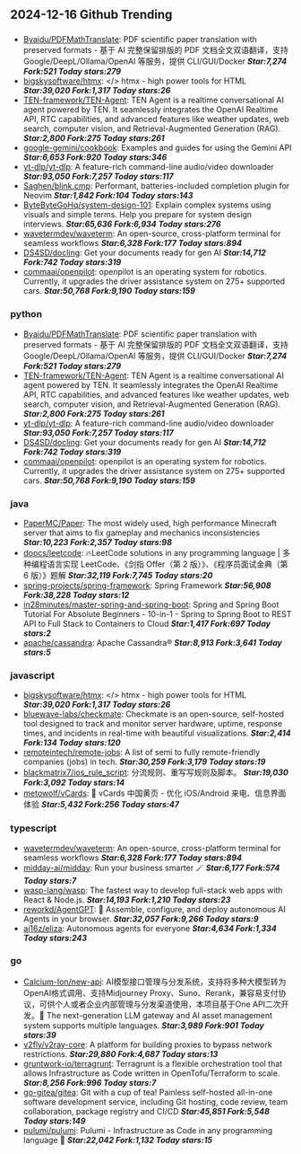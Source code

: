 ## 2024-12-16 Github Trending

### 
* [Byaidu/PDFMathTranslate](https://github.com/Byaidu/PDFMathTranslate): PDF scientific paper translation with preserved formats - 基于 AI 完整保留排版的 PDF 文档全文双语翻译，支持 Google/DeepL/Ollama/OpenAI 等服务，提供 CLI/GUI/Docker ***Star:7,274 Fork:521 Today stars:279***
* [bigskysoftware/htmx](https://github.com/bigskysoftware/htmx): </> htmx - high power tools for HTML ***Star:39,020 Fork:1,317 Today stars:26***
* [TEN-framework/TEN-Agent](https://github.com/TEN-framework/TEN-Agent): TEN Agent is a realtime conversational AI agent powered by TEN. It seamlessly integrates the OpenAI Realtime API, RTC capabilities, and advanced features like weather updates, web search, computer vision, and Retrieval-Augmented Generation (RAG). ***Star:2,800 Fork:275 Today stars:261***
* [google-gemini/cookbook](https://github.com/google-gemini/cookbook): Examples and guides for using the Gemini API ***Star:6,653 Fork:920 Today stars:346***
* [yt-dlp/yt-dlp](https://github.com/yt-dlp/yt-dlp): A feature-rich command-line audio/video downloader ***Star:93,050 Fork:7,257 Today stars:117***
* [Saghen/blink.cmp](https://github.com/Saghen/blink.cmp): Performant, batteries-included completion plugin for Neovim ***Star:1,842 Fork:104 Today stars:143***
* [ByteByteGoHq/system-design-101](https://github.com/ByteByteGoHq/system-design-101): Explain complex systems using visuals and simple terms. Help you prepare for system design interviews. ***Star:65,636 Fork:6,934 Today stars:276***
* [wavetermdev/waveterm](https://github.com/wavetermdev/waveterm): An open-source, cross-platform terminal for seamless workflows ***Star:6,328 Fork:177 Today stars:894***
* [DS4SD/docling](https://github.com/DS4SD/docling): Get your documents ready for gen AI ***Star:14,712 Fork:742 Today stars:319***
* [commaai/openpilot](https://github.com/commaai/openpilot): openpilot is an operating system for robotics. Currently, it upgrades the driver assistance system on 275+ supported cars. ***Star:50,768 Fork:9,190 Today stars:159***

### python
* [Byaidu/PDFMathTranslate](https://github.com/Byaidu/PDFMathTranslate): PDF scientific paper translation with preserved formats - 基于 AI 完整保留排版的 PDF 文档全文双语翻译，支持 Google/DeepL/Ollama/OpenAI 等服务，提供 CLI/GUI/Docker ***Star:7,274 Fork:521 Today stars:279***
* [TEN-framework/TEN-Agent](https://github.com/TEN-framework/TEN-Agent): TEN Agent is a realtime conversational AI agent powered by TEN. It seamlessly integrates the OpenAI Realtime API, RTC capabilities, and advanced features like weather updates, web search, computer vision, and Retrieval-Augmented Generation (RAG). ***Star:2,800 Fork:275 Today stars:261***
* [yt-dlp/yt-dlp](https://github.com/yt-dlp/yt-dlp): A feature-rich command-line audio/video downloader ***Star:93,050 Fork:7,257 Today stars:117***
* [DS4SD/docling](https://github.com/DS4SD/docling): Get your documents ready for gen AI ***Star:14,712 Fork:742 Today stars:319***
* [commaai/openpilot](https://github.com/commaai/openpilot): openpilot is an operating system for robotics. Currently, it upgrades the driver assistance system on 275+ supported cars. ***Star:50,768 Fork:9,190 Today stars:159***

### java
* [PaperMC/Paper](https://github.com/PaperMC/Paper): The most widely used, high performance Minecraft server that aims to fix gameplay and mechanics inconsistencies ***Star:10,223 Fork:2,357 Today stars:98***
* [doocs/leetcode](https://github.com/doocs/leetcode): 🔥LeetCode solutions in any programming language | 多种编程语言实现 LeetCode、《剑指 Offer（第 2 版）》、《程序员面试金典（第 6 版）》题解 ***Star:32,119 Fork:7,745 Today stars:20***
* [spring-projects/spring-framework](https://github.com/spring-projects/spring-framework): Spring Framework ***Star:56,908 Fork:38,228 Today stars:12***
* [in28minutes/master-spring-and-spring-boot](https://github.com/in28minutes/master-spring-and-spring-boot): Spring and Spring Boot Tutorial For Absolute Beginners - 10-in-1 - Spring to Spring Boot to REST API to Full Stack to Containers to Cloud ***Star:1,417 Fork:697 Today stars:2***
* [apache/cassandra](https://github.com/apache/cassandra): Apache Cassandra® ***Star:8,913 Fork:3,641 Today stars:5***

### javascript
* [bigskysoftware/htmx](https://github.com/bigskysoftware/htmx): </> htmx - high power tools for HTML ***Star:39,020 Fork:1,317 Today stars:26***
* [bluewave-labs/checkmate](https://github.com/bluewave-labs/checkmate): Checkmate is an open-source, self-hosted tool designed to track and monitor server hardware, uptime, response times, and incidents in real-time with beautiful visualizations. ***Star:2,414 Fork:134 Today stars:120***
* [remoteintech/remote-jobs](https://github.com/remoteintech/remote-jobs): A list of semi to fully remote-friendly companies (jobs) in tech. ***Star:30,259 Fork:3,179 Today stars:19***
* [blackmatrix7/ios_rule_script](https://github.com/blackmatrix7/ios_rule_script): 分流规则、重写写规则及脚本。 ***Star:19,030 Fork:3,092 Today stars:14***
* [metowolf/vCards](https://github.com/metowolf/vCards): 📡️ vCards 中国黄页 - 优化 iOS/Android 来电、信息界面体验 ***Star:5,432 Fork:256 Today stars:47***

### typescript
* [wavetermdev/waveterm](https://github.com/wavetermdev/waveterm): An open-source, cross-platform terminal for seamless workflows ***Star:6,328 Fork:177 Today stars:894***
* [midday-ai/midday](https://github.com/midday-ai/midday): Run your business smarter 🪄 ***Star:6,177 Fork:574 Today stars:7***
* [wasp-lang/wasp](https://github.com/wasp-lang/wasp): The fastest way to develop full-stack web apps with React & Node.js. ***Star:14,193 Fork:1,210 Today stars:23***
* [reworkd/AgentGPT](https://github.com/reworkd/AgentGPT): 🤖 Assemble, configure, and deploy autonomous AI Agents in your browser. ***Star:32,057 Fork:9,266 Today stars:9***
* [ai16z/eliza](https://github.com/ai16z/eliza): Autonomous agents for everyone ***Star:4,634 Fork:1,334 Today stars:243***

### go
* [Calcium-Ion/new-api](https://github.com/Calcium-Ion/new-api): AI模型接口管理与分发系统，支持将多种大模型转为OpenAI格式调用、支持Midjourney Proxy、Suno、Rerank，兼容易支付协议，可供个人或者企业内部管理与分发渠道使用，本项目基于One API二次开发。🍥 The next-generation LLM gateway and AI asset management system supports multiple languages. ***Star:3,989 Fork:901 Today stars:39***
* [v2fly/v2ray-core](https://github.com/v2fly/v2ray-core): A platform for building proxies to bypass network restrictions. ***Star:29,880 Fork:4,687 Today stars:13***
* [gruntwork-io/terragrunt](https://github.com/gruntwork-io/terragrunt): Terragrunt is a flexible orchestration tool that allows Infrastructure as Code written in OpenTofu/Terraform to scale. ***Star:8,256 Fork:996 Today stars:7***
* [go-gitea/gitea](https://github.com/go-gitea/gitea): Git with a cup of tea! Painless self-hosted all-in-one software development service, including Git hosting, code review, team collaboration, package registry and CI/CD ***Star:45,851 Fork:5,548 Today stars:149***
* [pulumi/pulumi](https://github.com/pulumi/pulumi): Pulumi - Infrastructure as Code in any programming language 🚀 ***Star:22,042 Fork:1,132 Today stars:15***

